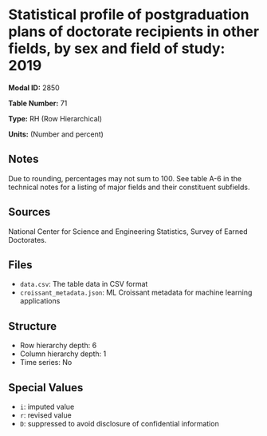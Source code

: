 # Statistical profile of postgraduation plans of doctorate recipients in other fields, by sex and field of study: 2019

**Modal ID:** 2850

**Table Number:** 71

**Type:** RH (Row Hierarchical)

**Units:** (Number and percent)

## Notes

Due to rounding, percentages may not sum to 100. See table A-6 in the technical notes for a listing of major fields and their constituent subfields.

## Sources

National Center for Science and Engineering Statistics, Survey of Earned Doctorates.

## Files

- `data.csv`: The table data in CSV format
- `croissant_metadata.json`: ML Croissant metadata for machine learning applications

## Structure

- Row hierarchy depth: 6
- Column hierarchy depth: 1
- Time series: No

## Special Values

- `i`: imputed value
- `r`: revised value
- `D`: suppressed to avoid disclosure of confidential information
